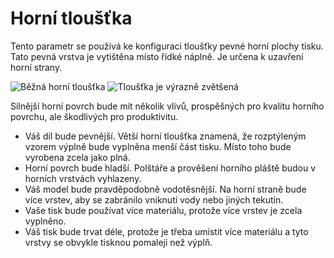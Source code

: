 Horní tloušťka
====
Tento parametr se používá ke konfiguraci tloušťky pevné horní plochy tisku. Tato pevná vrstva je vytištěna místo řídké náplně. Je určena k uzavření horní strany.

![Běžná horní tloušťka](../../../articles/images/top_bottom_thickness_0.8.png)
![Tloušťka je výrazně zvětšená](../../../articles/images/top_thickness.png)

Silnější horní povrch bude mít několik vlivů, prospěšných pro kvalitu horního povrchu, ale škodlivých pro produktivitu.
* Váš díl bude pevnější. Větší horní tloušťka znamená, že rozptýleným vzorem výplně bude vyplněna menší část tisku. Místo toho bude vyrobena zcela jako plná.
* Horní povrch bude hladší. Polštáře a prověšení horního pláště budou v horních vrstvách vyhlazeny.
* Váš model bude pravděpodobně vodotěsnější. Na horní straně bude více vrstev, aby se zabránilo vniknutí vody nebo jiných tekutin.
* Vaše tisk bude používat více materiálu, protože více vrstev je zcela vyplněno.
* Váš tisk bude trvat déle, protože je třeba umístit více materiálu a tyto vrstvy se obvykle tisknou pomaleji než výplň.